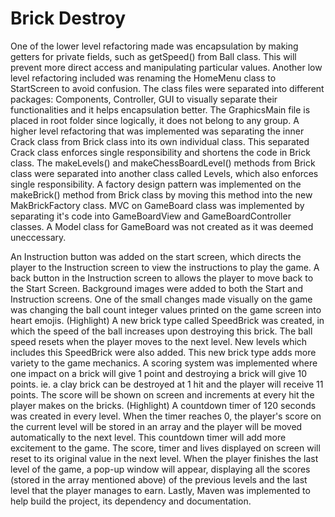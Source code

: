 # Brick Destroy
One of the lower level refactoring made was encapsulation by making getters for private fields, such as getSpeed() from Ball class. This will prevent more direct access and manipulating particular values. Another low level refactoring included was renaming the HomeMenu class to StartScreen to avoid confusion. The class files were separated into different packages: Components, Controller, GUI to visually separate their functionalities and it helps encapsulation better. The GraphicsMain file is placed in root folder since logically, it does not belong to any group.  A higher level refactoring that was implemented was separating the inner Crack class from Brick class into its own individual class. This separated Crack class enforces single responsibility and shortens the code in Brick class. The makeLevels() and makeChessBoardLevel() methods from Brick class were separated into another class called Levels, which also enforces single responsibility. A factory design pattern was implemented on the makeBrick() method from Brick class by moving this method into the new MakBrickFactory class. MVC on GameBoard class was implemented by separating it's code into GameBoardView and GameBoardController classes. A Model class for GameBoard was not created as it was deemed uneccessary.

An Instruction button was added on the start screen, which directs the player to the Instruction screen to view the instructions to play the game. A back button in the Instruction screen to allows the player to move back to the Start Screen. Background images were added to both the Start and Instruction screens. One of the small changes made visually on the game was changing the ball count integer values printed on the game screen into heart emojis. (Highlight) A new brick type called SpeedBrick was created, in which the speed of the ball increases upon destroying this brick. The ball speed resets when the player moves to the next level. New levels which includes this SpeedBrick were also added. This new brick type adds more variety to the game mechanics. A scoring system was implemented where one impact on a brick will give 1 point and destroying a brick will give 10 points. ie. a clay brick can be destroyed at 1 hit and the player will receive 11 points. The score will be shown on screen and increments at every hit the player makes on the bricks. (Highlight) A countdown timer of 120 seconds was created in every level. When the timer reaches 0, the player's score on the current level will be stored in an array and the player will be moved automatically to the next level. This countdown timer will add more excitement to the game. The score, timer and lives displayed on screen will reset to its original value in the next level. When the player finishes the last level of the game, a pop-up window will appear, displaying all the scores (stored in the array mentioned above) of the previous levels and the last level that the player manages to earn. Lastly, Maven was implemented to help build the project, its dependency and documentation.


